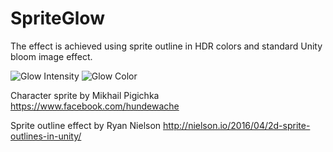 # SpriteGlow

The effect is achieved using sprite outline in HDR colors and standard Unity bloom image effect.

![Glow Intensity](https://i.gyazo.com/4805617c774595e3411bd8ffa5ed2cd0.gif) 
![Glow Color](https://i.gyazo.com/86f54e3c4955e97fa4303eec451dd678.gif)

Character sprite by Mikhail Pigichka
https://www.facebook.com/hundewache

Sprite outline effect by Ryan Nielson
http://nielson.io/2016/04/2d-sprite-outlines-in-unity/
